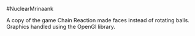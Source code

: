 #NuclearMrinaank

A copy of the game Chain Reaction made faces instead of rotating balls. Graphics handled using the OpenGl library.
